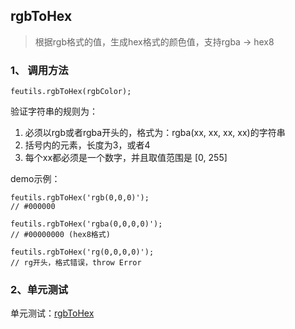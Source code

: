 ## rgbToHex

> 根据rgb格式的值，生成hex格式的颜色值，支持rgba -> hex8

### 1、 调用方法

```
feutils.rgbToHex(rgbColor);
```

验证字符串的规则为：

1. 必须以rgb或者rgba开头的，格式为：rgba(xx, xx, xx, xx)的字符串
2. 括号内的元素，长度为3，或者4
3. 每个xx都必须是一个数字，并且取值范围是 [0, 255]

demo示例：

```
feutils.rgbToHex('rgb(0,0,0)');
// #000000

feutils.rgbToHex('rgba(0,0,0,0)');
// #00000000 (hex8格式)

feutils.rgbToHex('rg(0,0,0,0)');
// rg开头，格式错误，throw Error

```

### 2、单元测试

单元测试：[rgbToHex](http://www.zhangyunling.com/study/feutils/#rgbToHex)